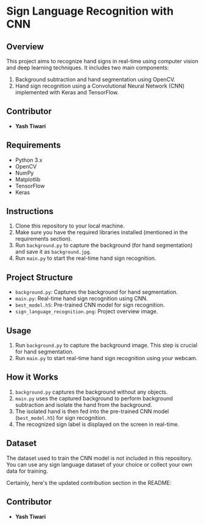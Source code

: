 # Sign Language Recognition with CNN


## Overview
This project aims to recognize hand signs in real-time using computer vision and deep learning techniques. It includes two main components: 
1. Background subtraction and hand segmentation using OpenCV.
2. Hand sign recognition using a Convolutional Neural Network (CNN) implemented with Keras and TensorFlow.

## Contributor
- **Yash Tiwari**

## Requirements
- Python 3.x
- OpenCV
- NumPy
- Matplotlib
- TensorFlow
- Keras

## Instructions
1. Clone this repository to your local machine.
2. Make sure you have the required libraries installed (mentioned in the requirements section).
3. Run `background.py` to capture the background (for hand segmentation) and save it as `background.jpg`.
4. Run `main.py` to start the real-time hand sign recognition.

## Project Structure
- `background.py`: Captures the background for hand segmentation.
- `main.py`: Real-time hand sign recognition using CNN.
- `best_model.h5`: Pre-trained CNN model for sign recognition.
- `sign_language_recognition.png`: Project overview image.

## Usage
1. Run `background.py` to capture the background image. This step is crucial for hand segmentation.
2. Run `main.py` to start real-time hand sign recognition using your webcam.

## How it Works
1. `background.py` captures the background without any objects.
2. `main.py` uses the captured background to perform background subtraction and isolate the hand from the background.
3. The isolated hand is then fed into the pre-trained CNN model (`best_model.h5`) for sign recognition.
4. The recognized sign label is displayed on the screen in real-time.

## Dataset
The dataset used to train the CNN model is not included in this repository. You can use any sign language dataset of your choice or collect your own data for training.

Certainly, here's the updated contribution section in the README:

## Contributor
- **Yash Tiwari**
